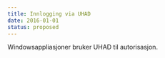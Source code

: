 ```yaml
---
title: Innlogging via UHAD
date: 2016-01-01
status: proposed
---
```

Windowsappliasjoner bruker UHAD til autorisasjon.

